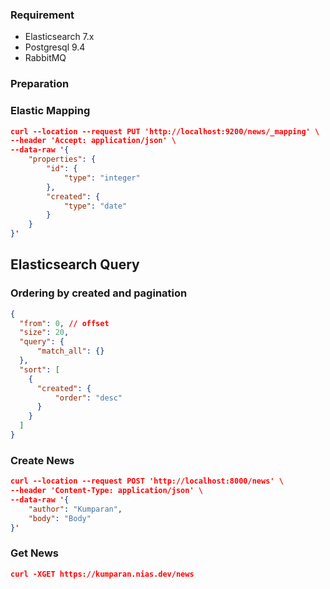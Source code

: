 

### Requirement

* Elasticsearch 7.x
* Postgresql 9.4
* RabbitMQ

### Preparation

### Elastic Mapping
```json
curl --location --request PUT 'http://localhost:9200/news/_mapping' \
--header 'Accept: application/json' \
--data-raw '{
    "properties": {
        "id": {
            "type": "integer"
        },
        "created": {
        	"type": "date"
        }
    }
}'
```

## Elasticsearch Query

### Ordering by created and pagination

```json
{
  "from": 0, // offset
  "size": 20,
  "query": {
      "match_all": {}
  },
  "sort": [
    {
      "created": {
          "order": "desc"
      }
    }
  ]
}
```

### Create News

```json
curl --location --request POST 'http://localhost:8000/news' \
--header 'Content-Type: application/json' \
--data-raw '{
	"author": "Kumparan",
	"body": "Body"
}'
```

### Get News

```json
curl -XGET https://kumparan.nias.dev/news
```

